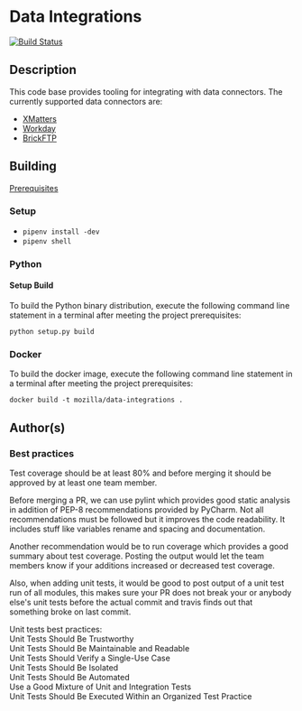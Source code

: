 # Data Integrations

[![Build Status](https://travis-ci.org/bowlofstew/data-integrations.svg?branch=master)](https://travis-ci.org/bowlofstew/data-integrations)

## Description

This code base provides tooling for integrating with data connectors. The 
currently supported data connectors are:
* [XMatters](./docs/XMATTERS.md)
* [Workday](./docs/WORKDAY.md)
* [BrickFTP](./docs/BRICKFTP.md)

## Building

[Prerequisites](./docs/PREREQUISITES.md)

### Setup

* `pipenv install -dev`
* `pipenv shell`

### Python

#### Setup Build

To build the Python binary distribution, execute the following command line statement 
in a terminal after meeting the project prerequisites:

`python setup.py build`

### Docker

To build the docker image, execute the following command line statement 
in a terminal after meeting the project prerequisites:

  `docker build -t mozilla/data-integrations .`

## Author(s)

### Best practices

Test coverage should be at least 80% and before merging it should be approved by at least one team member.

Before merging a PR, we can use pylint which provides good static analysis in addition of PEP-8 recommendations provided by PyCharm. Not all recommendations must be followed but it improves the code readability. It includes stuff like variables rename and spacing and documentation.

Another recommendation would be to run coverage which provides a good summary about test coverage. Posting the output would let the team members know if your additions increased or decreased test coverage.

Also, when adding unit tests, it would be good to post output of a unit test run of all modules, this makes sure your PR does not break your or anybody else's unit tests before the actual commit and travis finds out that something broke on last commit.

Unit tests best practices:\
  Unit Tests Should Be Trustworthy\
  Unit Tests Should Be Maintainable and Readable\
  Unit Tests Should Verify a Single-Use Case\
  Unit Tests Should Be Isolated\
  Unit Tests Should Be Automated\
  Use a Good Mixture of Unit and Integration Tests\
  Unit Tests Should Be Executed Within an Organized Test Practice
